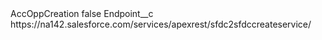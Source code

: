 <?xml version="1.0" encoding="UTF-8"?>
<CustomMetadata xmlns="http://soap.sforce.com/2006/04/metadata" xmlns:xsi="http://www.w3.org/2001/XMLSchema-instance" xmlns:xsd="http://www.w3.org/2001/XMLSchema">
    <label>AccOppCreation</label>
    <protected>false</protected>
    <values>
        <field>Endpoint__c</field>
        <value xsi:type="xsd:string">https://na142.salesforce.com/services/apexrest/sfdc2sfdccreateservice/</value>
    </values>
</CustomMetadata>

